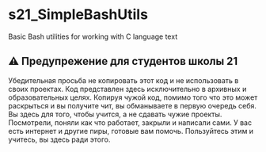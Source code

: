 # s21_SimpleBashUtils

 Basic Bash utilities for working with C language text

## ⚠️ Предупрежение для студентов школы 21
Убедительная просьба не копировать этот код и не использовать в своих проектах. Код представлен здесь исключительно в архивных и образовательных целях. Копируя чужой код, помимо того что это может раскрыться и вы получите чит, вы обманываете в первую очередь себя. Вы здесь для того, чтобы учится, а не сдавать чужие проекты. Посмотрели, поняли как что работает, закрыли и написали сами. У вас есть интернет и другие пиры, готовые вам помочь. Пользуйтесь этим и учитесь, вы здесь ради этого.